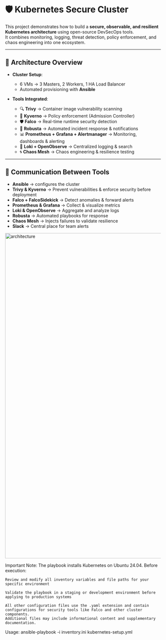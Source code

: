 # 🛡️ Kubernetes Secure Cluster

This project demonstrates how to build a **secure, observable, and resilient Kubernetes architecture** using open-source DevSecOps tools.  
It combines monitoring, logging, threat detection, policy enforcement, and chaos engineering into one ecosystem.

---

## 🚀 Architecture Overview

- **Cluster Setup**:  
  - 6 VMs → 3 Masters, 2 Workers, 1 HA Load Balancer  
  - Automated provisioning with **Ansible**  

- **Tools Integrated**:
  - 🔍 **Trivy** → Container image vulnerability scanning  
  - 🔐 **Kyverno** → Policy enforcement (Admission Controller)  
  - 🛡 **Falco** → Real-time runtime security detection  
  - 🤖 **Robusta** → Automated incident response & notifications  
  - 📊 **Prometheus + Grafana + Alertmanager** → Monitoring, dashboards & alerting  
  - 📂 **Loki + OpenObserve** → Centralized logging & search  
  - 🌀 **Chaos Mesh** → Chaos engineering & resilience testing  

---

## 🔄 Communication Between Tools

- **Ansible** → configures the cluster  
- **Trivy & Kyverno** → Prevent vulnerabilities & enforce security before deployment  
- **Falco + FalcoSidekick** → Detect anomalies & forward alerts  
- **Prometheus & Grafana** → Collect & visualize metrics  
- **Loki & OpenObserve** → Aggregate and analyze logs  
- **Robusta** → Automated playbooks for response  
- **Chaos Mesh** → Injects failures to validate resilience  
- **Slack** → Central place for team alerts  

<img width="1780" height="1053" alt="architecture" src="https://github.com/user-attachments/assets/dae1dc3b-ec15-4960-b81b-d164effb34dd" />


Important Note: The playbook installs Kubernetes on Ubuntu 24.04. Before execution:

    Review and modify all inventory variables and file paths for your specific environment

    Validate the playbook in a staging or development environment before applying to production systems
    
    All other configuration files use the .yaml extension and contain configurations for security tools like Falco and other cluster components. 
    Additional files may include informational content and supplementary documentation.
    
Usage:
  ansible-playbook -i inventory.ini kubernetes-setup.yml

